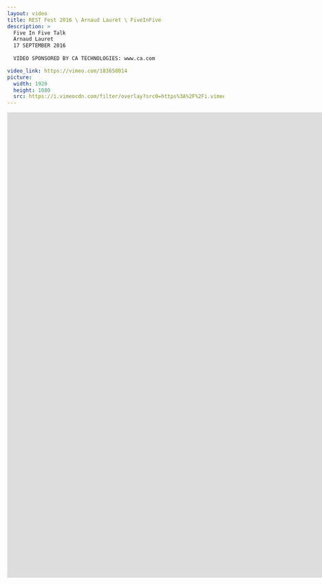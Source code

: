 ```yaml
---
layout: video
title: REST Fest 2016 \ Arnaud Lauret \ FiveInFive
description: >
  Five In Five Talk
  Arnaud Lauret
  17 SEPTEMBER 2016
  
  VIDEO SPONSORED BY CA TECHNOLOGIES: www.ca.com

video_link: https://vimeo.com/183658014
picture:
  width: 1920
  height: 1080
  src: https://i.vimeocdn.com/filter/overlay?src0=https%3A%2F%2Fi.vimeocdn.com%2Fvideo%2F592934568_1920x1080.jpg&src1=http%3A%2F%2Ff.vimeocdn.com%2Fp%2Fimages%2Fcrawler_play.png
---
```

<iframe src="https://player.vimeo.com/video/183658014?title=0&byline=0&portrait=0&badge=0&autopause=0&player_id=0" width="1920" height="1080" frameborder="0" title="REST Fest 2016 \ Arnaud Lauret \ FiveInFive" webkitallowfullscreen mozallowfullscreen allowfullscreen></iframe>